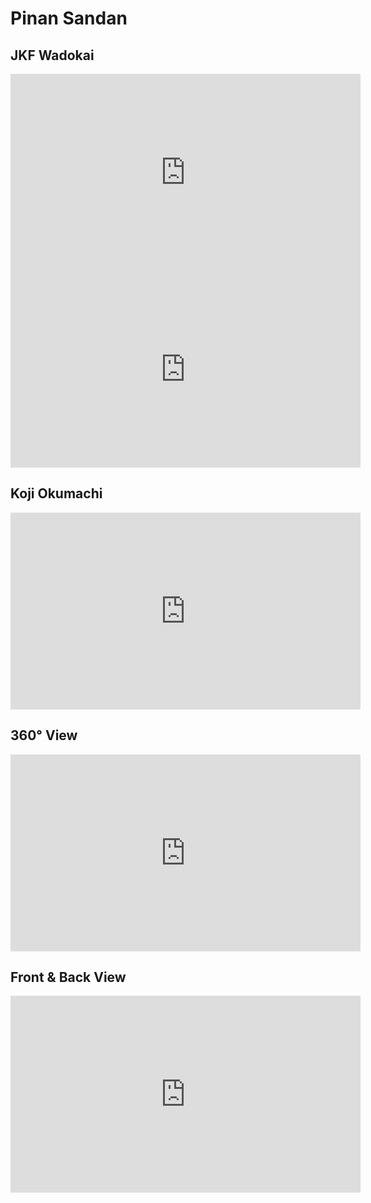 # Pinan Sandan

## JKF Wadokai

<iframe width="560" height="315" src="https://www.youtube.com/embed/45LaOjTME5w?si=tCoPQB7O-nf46Rqr" title="YouTube video player" frameborder="0" allow="accelerometer; autoplay; clipboard-write; encrypted-media; gyroscope; picture-in-picture; web-share" referrerpolicy="strict-origin-when-cross-origin" allowfullscreen></iframe>

<iframe width="560" height="315" src="https://www.youtube.com/embed/nhqRP2yR4Pc?si=YTc6zn7OlVZojlQq" title="YouTube video player" frameborder="0" allow="accelerometer; autoplay; clipboard-write; encrypted-media; gyroscope; picture-in-picture; web-share" referrerpolicy="strict-origin-when-cross-origin" allowfullscreen></iframe>

## Koji Okumachi

<iframe width="560" height="315" src="https://www.youtube.com/embed/88O3pEnTKlU?si=erw3av1DMBkvoBxl" title="YouTube video player" frameborder="0" allow="accelerometer; autoplay; clipboard-write; encrypted-media; gyroscope; picture-in-picture; web-share" referrerpolicy="strict-origin-when-cross-origin" allowfullscreen></iframe>

## 360° View

<iframe width="560" height="315" src="https://www.youtube.com/embed/YuYnOxRVnWw?si=J-2uOd6SpE9ee7jp" title="YouTube video player" frameborder="0" allow="accelerometer; autoplay; clipboard-write; encrypted-media; gyroscope; picture-in-picture; web-share" referrerpolicy="strict-origin-when-cross-origin" allowfullscreen></iframe>

## Front & Back View

<iframe width="560" height="315" src="https://www.youtube.com/embed/uR6AhjWcJVk?si=_K00t_kZgnPF2Vzp" title="YouTube video player" frameborder="0" allow="accelerometer; autoplay; clipboard-write; encrypted-media; gyroscope; picture-in-picture; web-share" referrerpolicy="strict-origin-when-cross-origin" allowfullscreen></iframe>

